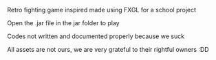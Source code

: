 Retro fighting game inspired made using FXGL for a school project

Open the .jar file in the jar folder to play

Codes not written and documented properly because we suck

All assets are not ours, we are very grateful to their rightful owners :DD

